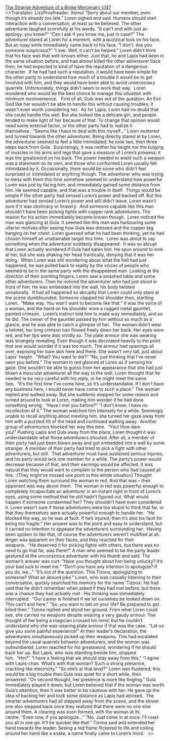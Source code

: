 [The Strange Adventure of a Broke Mercenary c147](https://www.divinedaolibrary.com/the-strange-adventure-of-a-broke-mercenary-chapter-147-from-pondering-to-trespassing/)
<br/><<Previous Chapter Index Next Chapter>>Translator: LizzProofreader: Xemul “Sorry about our member, even though it’s already too late.” Loren sighed and said. Humans should start interaction with a conversation, at least so he believed. The other adventurer laughed scornfully at his words. “It can’t end with just an apology, you know?” “Can I ask if you know me, just in case?” The adventurer stared at Loren for a moment, with a quizzical look on his face. But an easy smile immediately came back to his face. “I don’t. Are you someone suspicious?” “I see. Well, it can’t be helped.” Loren didn’t think that his face was that well-known either. Just that, he and Lapis had been in the same situation before, and had almost killed the other adventurer back then; he had expected to kind of have the reputation of a dangerous character.  If he had had such a reputation, it would have been simple for the other party to understand how much of a trouble it would be to get involved with him, and they would have been able to avoid unnecessary quarrels. Unfortunately, things didn’t seem to work that way.  Loren wondered who would be the best choice to manage this situation with minimum inconvenience.   First of all, Gula was out of the question. An Evil God like her wouldn’t be able to handle this without causing troubles; it wasn’t even worth considering her.  As for Lapis, Loren had no doubt that she could handle this well. But she looked like a delicate girl, and people tended to make light of her because of that. To change that opinion would need some external factor, or the other party had to realize it themselves.  “Seems like I have to deal with this myself…” Loren muttered and turned towards the other adventurer. Being directly stared at by Loren, the adventurer seemed to feel a little intimidated; he took two, then three steps back from Gula.  Surprisingly, it was neither his height nor the bulging of muscles in his arms and legs that gave a measure of Loren’s prowess; it was the greatsword on his back. The power needed to wield such a weapon was a statement on its own, and those who confronted Loren usually felt intimidated by it. Occasionally, there would be some who didn’t feel surprised or intimidated or anything though. The adventurer who was trying to mess with them this time somehow seemed to understand how powerful Loren was just by facing him, and immediately gained some distance from him. He seemed capable, and that was a trouble in itself.  Things would be simple if the other party had sensed Loren’s power and backed off. But this adventurer had sensed Loren’s power and still didn’t leave. Loren wasn’t sure if it was obstinacy or bravery.  And someone capable like this man shouldn’t have been picking fights with copper rank adventurers. The reason for his action immediately became known though.  Loren noticed the man was glancing at Gula. It seemed like this man was harbouring some ulterior motives after seeing how Gula was dressed and the copper tag hanging on her chest. Loren guessed what he had been thinking, yet he had chosen himself an unattainable target this time.  Loren was about to say something when the adventurer suddenly disappeared.  It was so abrupt that Loren actually wondered if Gula had eaten him. He spun around to look at her, but she was shaking her head frantically, denying that it was her doing.  When Loren was still wondering about what the hell had just happened, he was pulled back to reality by the voices of people who seemed to be in the same party with the disappeared man. Looking at the direction of their pointing fingers, Loren saw a smashed table and some other adventurers. Then he noticed the adventurer who had just stood in front of him: He was embedded into the wall, his body twisted unnaturally.  It had all happened so abruptly that Loren could only stare at the scene dumbfounded. Someone clapped his shoulder then, startling Loren.  “Make way. You won’t want to become like that.” It was the voice of a woman, and the hand on his shoulder wore a rugged metal gauntlet, painted crimson.  Loren’s instinct told him to make way immediately, and so he did. The owner of the gauntlet passed by him without so much as a glance, and he was able to catch a glimpse of her.  The woman didn’t wear a helmet; her long crimson hair flowed freely down her back. Her eyes were red, and her lips were also vividly so. The plate armour she was wearing was strangely revealing. Even though it was decorated heavily to the point that one would wonder if it was too much. The armour had openings all over, exposing her bare skin here and there. She wasn’t very tall, just about Lapis’ height.  “What? You want to die?” “No, just thinking that I’ve never seen you before.” The woman in red glanced at Loren as if sensing his gaze. One wouldn’t be able to guess from her appearance that she had just blown a muscular adventurer all the way to the wall. Loren thought that he needed to be very careful with his reply, or he might meet the same fate.  “It’s the first time I’ve come here, so it’s understandable. If I don’t have any business here, I would never have come to such a place.” The woman replied and walked away. But she suddenly stopped for some reason and turned around to look at Loren, making him wonder if he had done something wrong.  “Have I met you before?” “I don’t know. I have no recollection of it.” The woman watched him intensely for a while. Seemingly unable to recall anything about meeting him, she turned her gaze away from him with a puzzled tilt of the head and continued walking away.  Another group of adventurers blocked her way this time.  “You! How dare you!” Pushing Lapis and Gula away from the place, Loren thought it was understandable what those adventurers shouted. After all, a member of their party had just been blown away and got embedded into a wall by some stranger. A member of their party had tried to pick a fight with other adventurers, but still.  That adventurer must have sustained serious injuries, and his party would lack one member for a while. The party’s power would decrease because of that, and their earnings would be affected. It was natural that they would want to complain to the person who had caused all this.  [They might’ve missed one point in this whole situation] Thought Loren watching them surround the woman in red. And that was – their opponent was way above them.  The woman in red was powerful enough to completely incapacitate an adventurer in an instant right in front of Loren’s eyes, using some method that he still hadn’t figured out. What would happen if someone condemned her? They shouldn’t have even considered it. Loren wasn’t sure if those adventurers were too stupid to think that far, or that they themselves were actually powerful enough to handle her.  “He blocked the way, so he was at fault. If he’s injured, then it’s also his fault for being too fragile.” Her answer was to the point and easy to understand, but it carried no intention to appease the adventurers surrounding her.  Having been spoken to like that, of course the adventurers weren’t mollified at all. Anger was apparent on their faces, and they reached for their weapons.  “He deserved it for picking fights with others, but there was no need to go that far, was there?” A man who seemed to be the party leader gestured at the unconscious adventurer with his thumb and said. The woman’s answer was curt. “Have you thought about him being unlucky? It’s your bad luck to meet me.” “Don’t you have any intention to apologize? If you do, we…” “It’s out of the question. This Tizona, apologizing to someone? What an absurd joke.” Loren, who was casually listening to their conversation, quickly searched his memory for the name ‘Tizona’. He had said that he didn’t remember when asked if they had met before, but there was a chance they had actually met.  His thinking was immediately interrupted.  “Our career is finished if we let ourselves be looked down on. This can’t end here.” “So, you want to bet on your life? Be prepared to get killed then.” Tizona replied and stood her ground. From what Loren could see, she carried no weapons despite wearing a very gaudy armour. The thought of her being a magician crossed his mind, but he couldn’t understand why she was wearing plate armour if that was the case.  “Let us give you some painful experience!” At their leader’s declaration, the adventurers simultaneously picked up their weapons. This had escalated beyond the usual quarrels between adventurers, and the woman was outnumbered. Loren reached for his greatsword, wondering if he should back her up. But Lapis, who was standing beside him, stopped him.  “Hm?” “I have a feeling that we should stay away from this.” “I agree with Lapis-chan. What’s with that woman? Such a strong presence, crackling like electricity.” “So she’s at that level?” Loren was flustered; this would be a big trouble then.Gula was quiet for a short while, then answered: “On second thought, her presence is more like tingling.” Gula immediately played it down, but Loren believed that if the woman was worth Gula’s attention, then it was better to be cautious with her. He gave up the idea of backing her and took some distance as Lapis had advised.  The smarter adventurers had all stepped away from the scene, and the slower one also stepped back once they realized that there were no one else around them. A clearing was soon formed, with the woman at its centre. “Even now, if you apologize…” “No. Just come in at once. I’ll roast you all in one go. It’ll be quicker like that.” Tizona said and extended her hand towards the leader. Seeing a red flame flickered to life and coiling around her hand like a snake, a name finally came to Loren’s mind.   <<Previous Chapter Index Next Chapter>>  